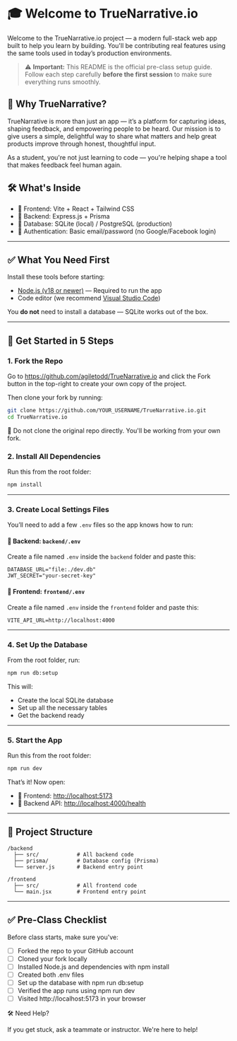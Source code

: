 # 🎓 Welcome to TrueNarrative.io

Welcome to the TrueNarrative.io project — a modern full-stack web app built to help you learn by building. You'll be contributing real features using the same tools used in today’s production environments.

> ⚠️ **Important:** This README is the official pre-class setup guide. Follow each step carefully **before the first session** to make sure everything runs smoothly.

## 🌟 Why TrueNarrative?

TrueNarrative is more than just an app — it’s a platform for capturing ideas, shaping feedback, and empowering people to be heard. Our mission is to give users a simple, delightful way to share what matters and help great products improve through honest, thoughtful input.

As a student, you're not just learning to code — you're helping shape a tool that makes feedback feel human again.

## 🛠 What's Inside

- 🗾 Frontend: Vite + React + Tailwind CSS
- 🔧 Backend: Express.js + Prisma
- 📀 Database: SQLite (local) / PostgreSQL (production)
- 🔐 Authentication: Basic email/password (no Google/Facebook login)

---

## ✅ What You Need First

Install these tools before starting:

- [Node.js (v18 or newer)](https://nodejs.org/en) — Required to run the app
- Code editor (we recommend [Visual Studio Code](https://code.visualstudio.com/))

You **do not** need to install a database — SQLite works out of the box.

---

## 🚀 Get Started in 5 Steps

### 1. Fork the Repo

Go to https://github.com/agiletodd/TrueNarrative.io and click the Fork button in the top-right to create your own copy of the project.

Then clone your fork by running:

```bash
git clone https://github.com/YOUR_USERNAME/TrueNarrative.io.git
cd TrueNarrative.io
```

📝 Do not clone the original repo directly. You'll be working from your own fork.

### 2. Install All Dependencies

Run this from the root folder:

```bash
npm install
```

---

### 3. Create Local Settings Files

You’ll need to add a few `.env` files so the app knows how to run:

#### 📂 Backend: `backend/.env`

Create a file named `.env` inside the `backend` folder and paste this:

```
DATABASE_URL="file:./dev.db"
JWT_SECRET="your-secret-key"
```

#### 📂 Frontend: `frontend/.env`

Create a file named `.env` inside the `frontend` folder and paste this:

```
VITE_API_URL=http://localhost:4000
```

---

### 4. Set Up the Database

From the root folder, run:

```bash
npm run db:setup
```

This will:

- Create the local SQLite database
- Set up all the necessary tables
- Get the backend ready

---

### 5. Start the App

Run this from the root folder:

```bash
npm run dev
```

That’s it! Now open:

- 🗾 Frontend: [http://localhost:5173](http://localhost:5173)
- 🔌 Backend API: [http://localhost:4000/health](http://localhost:4000/health)

---

## 📁 Project Structure

```
/backend
  ├── src/            # All backend code
  ├── prisma/         # Database config (Prisma)
  └── server.js       # Backend entry point

/frontend
  ├── src/            # All frontend code
  └── main.jsx        # Frontend entry point
```

---

## ✅ Pre-Class Checklist

Before class starts, make sure you've:

- [ ] Forked the repo to your GitHub account
- [ ] Cloned your fork locally
- [ ] Installed Node.js and dependencies with npm install
- [ ] Created both .env files
- [ ] Set up the database with npm run db:setup
- [ ] Verified the app runs using npm run dev
- [ ] Visited http://localhost:5173 in your browser

🛠 Need Help?

If you get stuck, ask a teammate or instructor. We're here to help!
